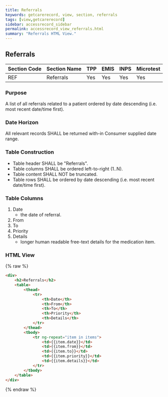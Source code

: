 ```yaml
---
title: Referrals
keywords: getcarerecord, view, section, referrals
tags: [view,getcarerecord]
sidebar: accessrecord_sidebar
permalink: accessrecord_view_referrals.html
summary: "Referrals HTML View."
---
```


## Referrals ##

| Section Code | Section Name | TPP | EMIS | INPS | Microtest |
| ------------ | ------------ |-----|------|------|-----------|
| REF | Referrals | Yes | Yes | Yes | Yes |

### Purpose ###

A list of all referrals related to a patient ordered by date descending (i.e. most recent date/time first).

### Date Horizon ###

All relevant records SHALL be returned with-in Consumer supplied date range.

### Table Construction ###

- Table header SHALL be "Referrals".
- Table columns SHALL be ordered left-to-right (1..N).
- Table content SHALL NOT be truncated.
- Table rows SHALL be ordered by date descending (i.e. most recent date/time first).

### Table Columns ###

1. Date
	- the date of referral.
2. From 
3. To
4. Priority
5. Details
	- longer human readable free-text details for the medication item.

### HTML View ###

{% raw %}
```html
<div>
	<h2>Referrals</h2>
	<table>
		<thead>
			<tr>
				<th>Date</th>
				<th>From</th>
				<th>To</th>
				<th>Priority</th>
				<th>Details</th>
			</tr>
		</thead>
		<tbody>
			<tr ng-repeat="item in items">
				<td>{{item.date}}</td>
				<td>{{item.from}}</td>
				<td>{{item.to}}</td>
				<td>{{item.priority}}</td>
				<td>{{item.details}}</td>
			</tr>
		</tbody>
	</table>
</div>
```
{% endraw %}
